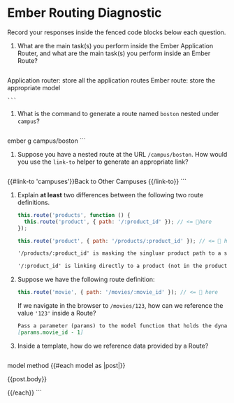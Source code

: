 # Ember Routing Diagnostic

Record your responses inside the fenced code blocks below each question.

1.  What are the main task(s) you perform inside the Ember Application Router,
    and what are the main task(s) you perform inside an Ember Route?

    ```md
Application router: store all the application routes
Ember route: store the appropriate model

    ```

1.  What is the command to generate a route named `boston` nested under
    `campus`?

    ```md
  ember g campus/boston
    ```

1.  Suppose you have a nested route at the URL `/campus/boston`. How would you
    use the `link-to` helper to generate an appropriate link?

    ```md
  {{#link-to 'campuses'}}Back to Other Campuses {{/link-to}}
    ```

1.  Explain **at least** two differences between the following two route
    definitions.

    ```js
    this.route('products', function () {
      this.route('product', { path: '/:product_id' }); // <= 👀here
    });

    this.route('product', { path: '/products/:product_id' }); // <= 👀 here
    ```

    ```md
    '/products/:product_id' is masking the singluar product path to a singular product id

    '/:product_id' is linking directly to a product (not in the products directory)

    ```

1.  Suppose we have the following route definition:

    ```js
    this.route('movie', { path: '/movies/:movie_id' }); // <= 👀 here
    ```

    If we navigate in the browser to `/movies/123`, how can we reference the
    value `'123'` inside a Route?

    ```md
    Pass a parameter (params) to the model function that holds the dynamic segment of a route.
    [params.movie_id - 1]
    ```

1.  Inside a template, how do we reference data provided by a Route?

    ```md
  model method
  {{#each model as |post|}}
  <p>{{post.body}}</p>
  {{/each}}
    ```
